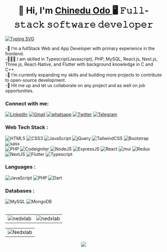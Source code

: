 
  


<h1 align="center">👋 Hi, I'm <a href="https://www.linkedin.com/in/nedxlab/" target="_blank"> Chinedu Odo </a> 🖥 𝙵𝚞𝚕𝚕-𝚜𝚝𝚊𝚌𝚔 𝚜𝚘𝚏𝚝𝚠𝚊𝚛𝚎 𝚍𝚎𝚟𝚎𝚕𝚘𝚙𝚎𝚛</h1>
<a href="https://git.io/typing-svg"><img src="https://readme-typing-svg.herokuapp.com?font=arial&weight=500&size=30&pause=1204&color=ffffff&background=0508e8&center=true&vCenter=true&width=700&height=50&lines=My+name+is+Chinedu+Odo;I+am+a+Full-Stack+Developer;Web3+Enthusiast+%E2%9D%A4%EF%B8%8F;I+breathe+Next.Js+&#x1F60C;+&#x1F60D;+;I+love+Javascript+so+much+%E2%9D%A4%EF%B8%8F;+I+do+everything++Frontend+&#x1F600;" alt="Typing SVG" /></a>


-👀 I’m a fullStack Web and App Developer with primary experience in the frontend. <br />
-👨🏾‍💻 I am skilled in  Typescript(Javascript), PHP, MySQL, React.js, Next.js, Three.js, React-Native, and Flutter with background knowledge in C and C++.<br />
-🌱 I’m currently expanding my skills and building more projects to contribute to open-source development.<br />
-💞️ Hit me up and let us collaborate on any project and as well on job opportunities.<br />


<!---
NedxLab/NedxLab is a ✨ special ✨ repository because its `README.md` (this file) appears on your GitHub profile.
You can click the Preview link to take a look at your changes.
--->


<h3 align="left" font-family="Rajdhani" >Connect with me: </h3>
<div align="left">
  <a href="https://www.linkedin.com/in/nedxlab/"><img alt="LinkedIn" src="https://img.shields.io/badge/linkedin-%230077B5.svg?style=for-the-badge&logo=linkedin&logoColor=white"/></a>
  <a href="mailto:odoc047@gmail.com"><img alt="Gmail" src="https://img.shields.io/badge/Gmail-D14836?style=for-the-badge&logo=gmail&logoColor=white"/></a>
   <a href="https://wa.me/2349034946540?text=Hello%2C%20I%20have%20a%20job%20for%20you"><img alt="whatsapp" src="https://img.shields.io/badge/whatsapp-4EA94B?style=for-the-badge&logo=whatsapp&logoColor=white"/></a>
   <a href="https://twitter.com/nedxlab"><img alt="Twitter" src="https://img.shields.io/badge/twitter-%230769AD?style=for-the-badge&logo=twitter&logoColor=white"/></a>
  <a href="https://t.me/nedxlab"><img alt="Telegram" src="https://img.shields.io/badge/Telegram-2CA5E0?style=for-the-badge&logo=telegram&logoColor=white" /></a>
</div>

<h3 align="left">Web Tech Stack :</h3>
<div align="left">
<img alt="HTML5" src="https://img.shields.io/badge/html5-%23E34F26.svg?style=for-the-badge&logo=html5&logoColor=white"/>
<img alt="CSS3" src="https://img.shields.io/badge/css3-%231572B6.svg?style=for-the-badge&logo=css3&logoColor=white"/> 
<img alt="JavaScript" src="https://img.shields.io/badge/javascript-%23323330.svg?style=for-the-badge&logo=javascript&logoColor=%23F7DF1E"/> 
<img alt="jQuery" src="https://img.shields.io/badge/jquery-%230769AD.svg?style=for-the-badge&logo=jquery&logoColor=white"/> 
<img alt="TailwindCSS" src="https://img.shields.io/badge/Tailwind_CSS-38B2AC?style=for-the-badge&logo=tailwind-css&logoColor=white"/>
<img alt="Bootstrap" src="https://img.shields.io/badge/bootstrap-%23563D7C.svg?style=for-the-badge&logo=bootstrap&logoColor=white"/>
<img alt="sass" src="https://img.shields.io/badge/Sass-CC6699?style=for-the-badge&logo=sass&logoColor=white"/>
<br>
<img alt="PHP" src="https://img.shields.io/badge/php-%23777BB4.svg?style=for-the-badge&logo=php&logoColor=white"/>
<img alt="Codeigniter" src="https://img.shields.io/badge/Codeigniter-EF4223?style=for-the-badge&logo=codeigniter&logoColor=white" />
<img alt="NodeJS" src="https://img.shields.io/badge/node.js-%2343853D.svg?style=for-the-badge&logo=node-dot-js&logoColor=white"/>
<img alt="ExpressJS" src="https://img.shields.io/badge/Express.js-000000?style=for-the-badge&logo=express&logoColor=white"/>
<img alt="React" src="https://img.shields.io/badge/react-%2320232a.svg?style=for-the-badge&logo=react&logoColor=%2361DAFB"/>
<img alt="mui" src="https://img.shields.io/badge/Material%20UI-007FFF?style=for-the-badge&logo=mui&logoColor=white"/>
<img alt="Redux" src="https://img.shields.io/badge/Three.Js-593D88?style=for-the-badge&logo=three.js&logoColor=white"/>
<img alt="NextJS" src="https://img.shields.io/badge/next.js-000000?style=for-the-badge&logo=nextdotjs&logoColor=white"/>
<img alt="Flutter" src="https://img.shields.io/badge/flutter-38d17d?style=for-the-badge&logo=flutter&logoColor=white"/>
<img alt="Typescript" src="https://img.shields.io/badge/typescript-4ed6fe?style=for-the-badge&logo=typescript&logoColor=white"/>

</div>

<h3 align="left">Languages :</h3>
<div align="left">
 <img alt="JavaScript" src="https://img.shields.io/badge/javascript-%23323330.svg?style=for-the-badge&logo=javascript&logoColor=%23F7DF1E"/> 
 <img alt="PHP" src="https://img.shields.io/badge/php-%23777BB4.svg?style=for-the-badge&logo=php&logoColor=white"/>
<img alt="Dart" src="https://img.shields.io/badge/Dart-4d270d?style=for-the-badge&logo=dart&logoColor=white"/> 
</div>

<h3 align="left">Databases :</h3>
<div align="left">
  <img alt="MySQL" src="https://img.shields.io/badge/mysql-%2300f.svg?style=for-the-badge&logo=mysql&logoColor=white"/>
  <img alt="MongoDB" src ="https://img.shields.io/badge/MongoDB-4EA94B?style=for-the-badge&logo=mongodb&logoColor=white"/>
  
</div>


<br/>
<div align="center">
<table>
  <tr>
    <td><img src="https://github-readme-stats.vercel.app/api?username=nedxlab&show_icons=true&theme=react&locale=en" alt="nedxlab" /></td>
    <td><img src="https://github-readme-stats.vercel.app/api/top-langs?username=nedxlab&show_icons=true&theme=react&locale=en&layout=compact&langs_count=10" alt="nedxlab" /></td>
  </tr>
</table>
</div>
<div align="center">
  
<table>
  <tr>
    <td><img align="center" src="https://github-readme-streak-stats.herokuapp.com/?user=nedxlab&theme=react" alt="Nedxlab" /></td>
   </tr>
</table>
  </div>
  
<div align="center">
<img src="https://github-profile-trophy.vercel.app/?username=nedxlab&theme=nord" />
</div>
